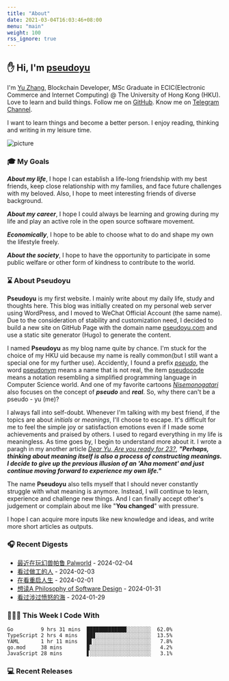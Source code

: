 ```yaml
---
title: "About"
date: 2021-03-04T16:03:46+08:00
menu: "main"
weight: 100
rss_ignore: true
---
```


## ✋ Hi, I'm [pseudoyu](https://www.pseudoyu.com)

I'm [Yu Zhang](https://www.pseudoyu.com), Blockchain Developer, MSc Graduate in ECIC(Electronic Commerce and Internet Computing) @ The University of Hong Kong (HKU). Love to learn and build things. Follow me on [GitHub](https://github.com/pseudoyu). Know me on [Telegram Channel](https://t.me/pseudoyulife).

I want to learn things and become a better person. I enjoy reading, thinking and writing in my leisure time.

![picture](https://image.pseudoyu.com/images/dino.gif)

### 🎓 My Goals
***About my life***, I hope I can establish a life-long friendship with my best friends, keep close relationship with my families, and face future challenges with my beloved. Also, I hope to meet interesting friends of diverse background.

***About my career***, I hope I could always be learning and growing during my life and play an active role in the open source software movement.

***Economically***, I hope to be able to choose what to do and shape my own the lifestyle freely.

***About the society***, I hope to have the opportunity to participate in some public welfare or other form of kindness to contribute to the world.

### ⌛️ About Pseudoyu

**Pseudoyu** is my first website. I mainly write about my daily life, study and thoughts here. This blog was initially created on my personal web server using WordPress, and I moved to WeChat Official Account (the same name). Due to the consideration of stability and customization need, I decided to build a new site on GitHub Page with the domain name [pseudoyu.com](https://www.pseudoyu.com/en) and use a static site generator (Hugo) to generate the content.

I named **Pseudoyu** as my blog name quite by chance. I'm stuck for the choice of my HKU uid because my name is really common(but I still want a special one for my further use). Accidently, I found a prefix [*pseudo*](https://www.oxfordlearnersdictionaries.com/definition/english/pseudo), the word [pseudonym](https://www.oxfordlearnersdictionaries.com/definition/english/pseudonym) means a name that is not real, the item [pseudocode](https://www.lexico.com/definition/pseudocode) means a notation resembling a simplified programming language in Computer Science world. And one of my favorite cartoons [*Nisemonogatari*](https://zh.wikipedia.org/wiki/偽物語) also focuses on the concept of ***pseudo*** and ***real***. So, why there can't be a pseudo - yu (me)?

I always fall into self-doubt. Whenever I'm talking with my best friend, if the topics are about *initials* or *meanings*, I'll choose to escape. It's difficult for me to feel the simple joy or satisfaction emotions even if I made some achievements and praised by others. I used to regard everything in my life is meaningless. As time goes by, I begin to understand more about it. I wrote a paragh in my another article [*Dear Yu, Are you ready for 23?*](https://www.pseudoyu.com/en/2020/06/06/yearly_review_23/), ***"Perhaps, thinking about meaning itself is also a process of constructing meanings. I decide to give up the previous illusion of an 'Aha moment' and just continue moving forward to experience my own life."***

The name **Pseudoyu** also tells myself that I should never constantly struggle with what meaning is anymore. Instead, I will continue to learn, experience and challenge new things. And I can finally accept other's judgement or complain about me like "**You changed**" with pressure.

I hope I can acquire more inputs like new knowledge and ideas, and write more short articles as outputs.

### 🎧 Recent Digests

<!-- douban starts -->
* <a href='http://www.douban.com/game/35926908/' target='_blank'>最近在玩幻兽帕鲁 Palworld</a> - 2024-02-04
* <a href='http://movie.douban.com/subject/33425914/' target='_blank'>看过做工的人</a> - 2024-02-03
* <a href='http://movie.douban.com/subject/36156235/' target='_blank'>在看重启人生</a> - 2024-02-01
* <a href='https://book.douban.com/subject/30218046/' target='_blank'>想读A Philosophy of Software Design</a> - 2024-01-31
* <a href='http://movie.douban.com/subject/33456512/' target='_blank'>看过涉过愤怒的海</a> - 2024-01-29
<!-- douban ends -->

### 👨🏻‍💻 This Week I Code With
<!-- code_time starts -->

```text
Go         9 hrs 31 mins  █████████████░░░░░░░░  62.0%
TypeScript 2 hrs 4 mins   ██▊░░░░░░░░░░░░░░░░░░  13.5%
YAML       1 hr 11 mins   █▋░░░░░░░░░░░░░░░░░░░   7.8%
go.mod     38 mins        ▉░░░░░░░░░░░░░░░░░░░░   4.2%
JavaScript 28 mins        ▋░░░░░░░░░░░░░░░░░░░░   3.1%
```

<!-- code_time ends -->

### 💻 Recent Releases

<!-- recent_releases starts -->

<!-- recent_releases ends -->
